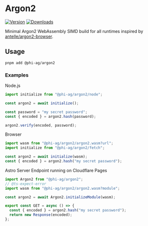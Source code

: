 # Argon2

[![Version](https://img.shields.io/npm/v/%40phi-ag%2Fargon2?style=for-the-badge)](https://www.npmjs.com/package/@phi-ag/argon2)
[![Downloads](https://img.shields.io/npm/d18m/%40phi-ag%2Fargon2?style=for-the-badge)](https://www.npmjs.com/package/@phi-ag/argon2)

Minimal Argon2 WebAssembly SIMD build for all runtimes inspired by [antelle/argon2-browser](https://github.com/antelle/argon2-browser).

## Usage

    pnpm add @phi-ag/argon2

### Examples

Node.js

```ts
import initialize from "@phi-ag/argon2/node";

const argon2 = await initialize();

const password = "my secret password";
const { encoded } = argon2.hash(password);

argon2.verify(encoded, password);
```

Browser

```ts
import wasm from "@phi-ag/argon2/argon2.wasm?url";
import initialize from "@phi-ag/argon2/fetch";

const argon2 = await initialize(wasm);
const { encoded } = argon2.hash("my secret password");
```

Astro Server Endpoint running on Cloudflare Pages

```ts
import Argon2 from "@phi-ag/argon2";
// @ts-expect-error
import wasm from "@phi-ag/argon2/argon2.wasm?module";

const argon2 = await Argon2.initializeModule(wasm);

export const GET = async () => {
  const { encoded } = argon2.hash("my secret password");
  return new Response(encoded);
};
```
